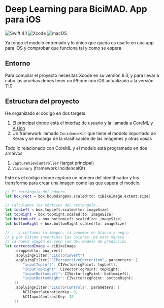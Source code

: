# Deep Learning para BiciMAD. App para iOS

 ![Swift 4.1](https://img.shields.io/badge/Swift-4.1-orange.svg) ![Xcode](https://img.shields.io/badge/Xcode-9.3-orange.svg) ![macOS](https://img.shields.io/badge/macOS-10.13-yellow.svg)

Ya tengo el modelo entrenado y lo único que queda es usarlo en una app para iOS y comprobar que funciona tal y como se espera.

## Entorno

Para compilar el proyecto necesitas Xcode en su versión 9.3, y para llevar a cabo las pruebas debes tener un iPhone con iOS actualizado a la versión 11.0

## Estructura del proyecto

He organizado el código en dos targets.

1. El principal donde está el interfaz de usuario y la llamada a [CoreML](https://developer.apple.com/documentation/coreml)  y [Vision](https://developer.apple.com/documentation/vision)
2. Un framework llamado `IncidenceKit` que tiene el modelo importado de Keras y se encarga de la clasificación de las imágenes y otras cosas

Todo lo relacionado con CoreML y el modelo está programado en dos archivos

1. `CaptureViewController` (target principal)
2. `Visionary` (framework IncidenceKit)

Este es el código donde *capturo* un número del identificador y los transformo para crear una imagen como las que espera el modelo.

```swift
// El rectángulo del número
let box_rect = box.boundingBox.scaled(to: ciBikeImage.extent.size)

// Calculamos los vértices del rectangulo...
let topLeft = box.topLeft.scaled(to: imageSize)
let topRight = box.topRight.scaled(to: imageSize)
let bottomLeft = box.bottomLeft.scaled(to: imageSize)
let bottomRight = box.bottomRight.scaled(to: imageSize)

// ...y cortamos la imagen, la ponemos en blanco y negro
// y por último invertimos los colores. De esta manera
// la nueva imagen es como las del modelo de predicción 
let correctedImage = ciBikeImage
    .cropped(to: box_rect)
    .applyingFilter("CIColorInvert")
    .applyingFilter("CIPerspectiveCorrection", parameters: [
        "inputTopLeft": CIVector(cgPoint: topLeft),
        "inputTopRight": CIVector(cgPoint: topRight),
        "inputBottomLeft": CIVector(cgPoint: bottomLeft),
        "inputBottomRight": CIVector(cgPoint: bottomRight)
    ])
    .applyingFilter("CIColorControls", parameters: [
        kCIInputSaturationKey: 0,
        kCIInputContrastKey: 32
    ])
             
```
